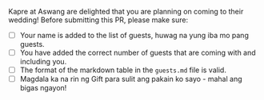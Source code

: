 Kapre at Aswang are delighted that you are planning on coming to their wedding! 
Before submitting this PR, please make sure:

- [ ] Your name is added to the list of guests, huwag na yung iba mo pang guests.
- [ ] You have added the correct number of guests that are coming with and including you.
- [ ] The format of the markdown table in the `guests.md` file is valid.
- [ ] Magdala ka na rin ng Gift para sulit ang pakain ko sayo - mahal ang bigas ngayon!
